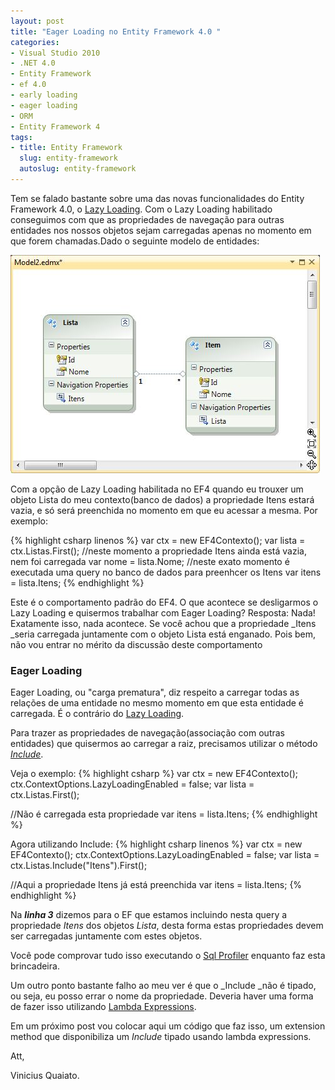 ```yaml
---
layout: post
title: "Eager Loading no Entity Framework 4.0 "
categories:
- Visual Studio 2010
- .NET 4.0
- Entity Framework
- ef 4.0
- early loading
- eager loading
- ORM
- Entity Framework 4
tags:
- title: Entity Framework
  slug: entity-framework
  autoslug: entity-framework
---
```

Tem se falado bastante sobre uma das novas funcionalidades do Entity Framework 4.0, o [Lazy Loading](http://viniciusquaiato.com/blog/lazy-loading-no-entity-framework-4-0/). Com o Lazy Loading habilitado conseguimos com que as propriedades de navegação para outras entidades nos nossos objetos sejam carregadas apenas no momento em que forem chamadas.Dado o seguinte modelo de entidades:

[<img src="/images_posts/modelo.jpg" class="post_img" />](http://viniciusquaiato.com/images_posts/modelo.jpg)

Com a opção de Lazy Loading habilitada no EF4 quando eu trouxer um objeto Lista do meu contexto(banco de dados) a propriedade Itens estará vazia, e só será preenchida no momento em que eu acessar a mesma. Por exemplo:

{% highlight csharp linenos %}
var ctx = new EF4Contexto();
var lista = ctx.Listas.First();
//neste momento a propriedade Itens ainda está vazia, nem foi carregada
var nome = lista.Nome;
//neste exato momento é executada uma query no banco de dados para preenhcer os Itens
var itens = lista.Itens;
{% endhighlight %}

Este é o comportamento padrão do EF4. O que acontece se desligarmos o Lazy Loading e quisermos trabalhar com Eager Loading? Resposta: Nada!
Exatamente isso, nada acontece. Se você achou que a propriedade _Itens _seria carregada juntamente com o objeto Lista está enganado. Pois bem, não vou entrar no mérito da discussão deste comportamento

### Eager Loading
Eager Loading, ou "carga prematura", diz respeito a carregar todas as relações de uma entidade no mesmo momento em que esta entidade é carregada.
É o contrário do [Lazy Loading](http://viniciusquaiato.com/blog/lazy-loading-no-entity-framework-4-0/).

Para trazer as propriedades de navegação(associação com outras entidades) que quisermos ao carregar a raiz, precisamos utilizar o método _[Include](http://msdn.microsoft.com/en-us/library/bb738708.aspx)_.

Veja o exemplo:
{% highlight csharp %}
var ctx = new EF4Contexto();
ctx.ContextOptions.LazyLoadingEnabled = false;
var lista = ctx.Listas.First();

//Não é carregada esta propriedade
var itens = lista.Itens;
{% endhighlight %}

Agora utilizando Include:
{% highlight csharp linenos %}
var ctx = new EF4Contexto();
ctx.ContextOptions.LazyLoadingEnabled = false;
var lista = ctx.Listas.Include("Itens").First();

//Aqui a propriedade Itens já está preenchida
var itens = lista.Itens;
{% endhighlight %}

 Na _**linha 3**_ dizemos para o EF que estamos incluindo nesta query a propriedade _Itens_ dos objetos _Lista_, desta forma estas propriedades devem ser carregadas juntamente com estes objetos.

 Você pode comprovar tudo isso executando o [Sql Profiler](http://msdn.microsoft.com/pt-br/library/cc580638.aspx) enquanto faz esta brincadeira.

 Um outro ponto bastante falho ao meu ver é que o _Include _não é tipado, ou seja, eu posso errar o nome da propriedade. Deveria haver uma forma de fazer isso utilizando [Lambda Expressions](http://msdn.microsoft.com/en-us/library/bb397687.aspx).

 Em um próximo post vou colocar aqui um código que faz isso, um extension method que disponibiliza um _Include_ tipado usando lambda expressions.

Att,

Vinicius Quaiato.
